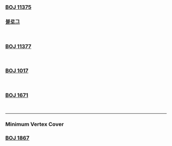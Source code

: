 ### [BOJ 11375](https://www.acmicpc.net/problem/11375)     
### [블로그](https://kibbomi.tistory.com/41)  
<br>

### [BOJ 11377](https://www.acmicpc.net/problem/11377)  
<br>

### [BOJ 1017](https://www.acmicpc.net/problem/1017)  
<br>

### [BOJ 1671](https://www.acmicpc.net/problem/1671)
<br>  

--- 
### Minimum Vertex Cover  
### [BOJ 1867](https://www.acmicpc.net/problem/1867)  
